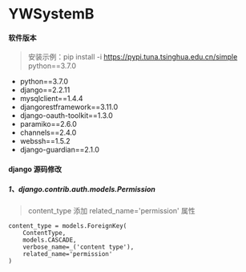 # YWSystemB

#### 软件版本

> 安装示例：pip install -i https://pypi.tuna.tsinghua.edu.cn/simple python==3.7.0

- python==3.7.0
- django==2.2.11
- mysqlclient==1.4.4
- djangorestframework==3.11.0
- django-oauth-toolkit==1.3.0
- paramiko==2.6.0
- channels==2.4.0
- webssh==1.5.2
- django-guardian==2.1.0

#### django 源码修改

##### 1、django.contrib.auth.models.Permission

> content_type 添加 related_name='permission'  属性

```
content_type = models.ForeignKey(
    ContentType,
    models.CASCADE,
    verbose_name=_('content type'),
    related_name='permission'
)
```

